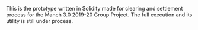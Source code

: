 This is the prototype written in Solidity made for clearing and settlement process for the Manch 3.0 2019-20 Group Project. The full execution and its utility is still under process. 
